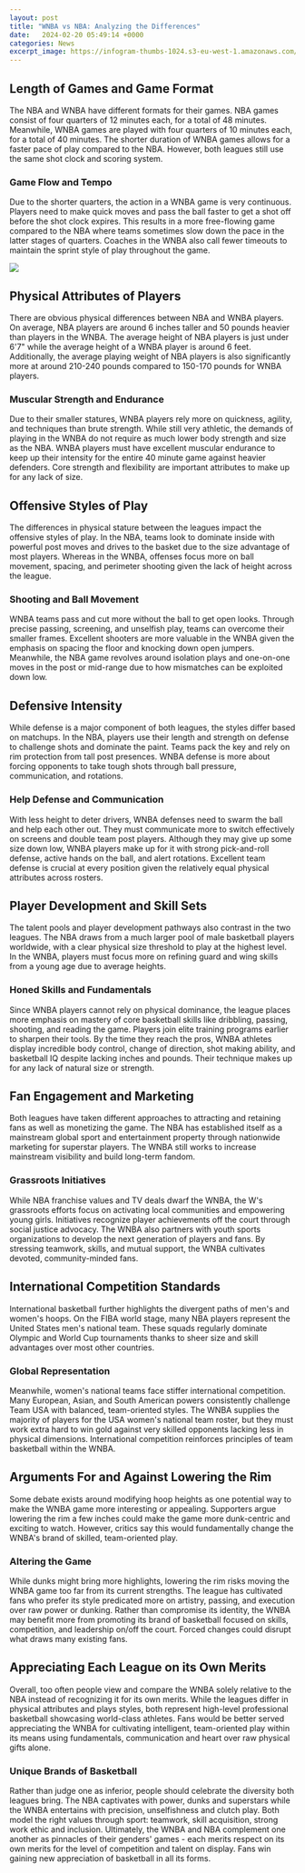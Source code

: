 ```yaml
---
layout: post
title: "WNBA vs NBA: Analyzing the Differences"
date:   2024-02-20 05:49:14 +0000
categories: News
excerpt_image: https://infogram-thumbs-1024.s3-eu-west-1.amazonaws.com/842de74c-762d-495c-be7b-cbc795bf38c9.jpg?1622518170496
---
```

## Length of Games and Game Format

The NBA and WNBA have different formats for their games. NBA games consist of four quarters of 12 minutes each, for a total of 48 minutes. Meanwhile, WNBA games are played with four quarters of 10 minutes each, for a total of 40 minutes. The shorter duration of WNBA games allows for a faster pace of play compared to the NBA. However, both leagues still use the same shot clock and scoring system.

### Game Flow and Tempo

Due to the shorter quarters, the action in a WNBA game is very continuous. Players need to make quick moves and pass the ball faster to get a shot off before the shot clock expires. This results in a more free-flowing game compared to the NBA where teams sometimes slow down the pace in the latter stages of quarters. Coaches in the WNBA also call fewer timeouts to maintain the sprint style of play throughout the game.


![](https://infogram-thumbs-1024.s3-eu-west-1.amazonaws.com/842de74c-762d-495c-be7b-cbc795bf38c9.jpg?1622518170496)
## Physical Attributes of Players

There are obvious physical differences between NBA and WNBA players. On average, NBA players are around 6 inches taller and 50 pounds heavier than players in the WNBA. The average height of NBA players is just under 6'7" while the average height of a WNBA player is around 6 feet. Additionally, the average playing weight of NBA players is also significantly more at around 210-240 pounds compared to 150-170 pounds for WNBA players.

### Muscular Strength and Endurance 

Due to their smaller statures, WNBA players rely more on quickness, agility, and techniques than brute strength. While still very athletic, the demands of playing in the WNBA do not require as much lower body strength and size as the NBA. WNBA players must have excellent muscular endurance to keep up their intensity for the entire 40 minute game against heavier defenders. Core strength and flexibility are important attributes to make up for any lack of size.

## Offensive Styles of Play

The differences in physical stature between the leagues impact the offensive styles of play. In the NBA, teams look to dominate inside with powerful post moves and drives to the basket due to the size advantage of most players. Whereas in the WNBA, offenses focus more on ball movement, spacing, and perimeter shooting given the lack of height across the league.  

### Shooting and Ball Movement

WNBA teams pass and cut more without the ball to get open looks. Through precise passing, screening, and unselfish play, teams can overcome their smaller frames. Excellent shooters are more valuable in the WNBA given the emphasis on spacing the floor and knocking down open jumpers. Meanwhile, the NBA game revolves around isolation plays and one-on-one moves in the post or mid-range due to how mismatches can be exploited down low.

## Defensive Intensity

While defense is a major component of both leagues, the styles differ based on matchups. In the NBA, players use their length and strength on defense to challenge shots and dominate the paint. Teams pack the key and rely on rim protection from tall post presences. WNBA defense is more about forcing opponents to take tough shots through ball pressure, communication, and rotations.

### Help Defense and Communication 

With less height to deter drivers, WNBA defenses need to swarm the ball and help each other out. They must communicate more to switch effectively on screens and double team post players. Although they may give up some size down low, WNBA players make up for it with strong pick-and-roll defense, active hands on the ball, and alert rotations. Excellent team defense is crucial at every position given the relatively equal physical attributes across rosters.

## Player Development and Skill Sets 

The talent pools and player development pathways also contrast in the two leagues. The NBA draws from a much larger pool of male basketball players worldwide, with a clear physical size threshold to play at the highest level. In the WNBA, players must focus more on refining guard and wing skills from a young age due to average heights.

### Honed Skills and Fundamentals

Since WNBA players cannot rely on physical dominance, the league places more emphasis on mastery of core basketball skills like dribbling, passing, shooting, and reading the game. Players join elite training programs earlier to sharpen their tools. By the time they reach the pros, WNBA athletes display incredible body control, change of direction, shot making ability, and basketball IQ despite lacking inches and pounds. Their technique makes up for any lack of natural size or strength.

## Fan Engagement and Marketing 

Both leagues have taken different approaches to attracting and retaining fans as well as monetizing the game. The NBA has established itself as a mainstream global sport and entertainment property through nationwide marketing for superstar players. The WNBA still works to increase mainstream visibility and build long-term fandom. 

### Grassroots Initiatives  

While NBA franchise values and TV deals dwarf the WNBA, the W's grassroots efforts focus on activating local communities and empowering young girls. Initiatives recognize player achievements off the court through social justice advocacy. The WNBA also partners with youth sports organizations to develop the next generation of players and fans. By stressing teamwork, skills, and mutual support, the WNBA cultivates devoted, community-minded fans.

## International Competition Standards

International basketball further highlights the divergent paths of men's and women's hoops. On the FIBA world stage, many NBA players represent the United States men's national team. These squads regularly dominate Olympic and World Cup tournaments thanks to sheer size and skill advantages over most other countries.  

### Global Representation

Meanwhile, women's national teams face stiffer international competition. Many European, Asian, and South American powers consistently challenge Team USA with balanced, team-oriented styles. The WNBA supplies the majority of players for the USA women's national team roster, but they must work extra hard to win gold against very skilled opponents lacking less in physical dimensions. International competition reinforces principles of team basketball within the WNBA.

## Arguments For and Against Lowering the Rim

Some debate exists around modifying hoop heights as one potential way to make the WNBA game more interesting or appealing. Supporters argue lowering the rim a few inches could make the game more dunk-centric and exciting to watch. However, critics say this would fundamentally change the WNBA's brand of skilled, team-oriented play.

### Altering the Game

While dunks might bring more highlights, lowering the rim risks moving the WNBA game too far from its current strengths. The league has cultivated fans who prefer its style predicated more on artistry, passing, and execution over raw power or dunking. Rather than compromise its identity, the WNBA may benefit more from promoting its brand of basketball focused on skills, competition, and leadership on/off the court. Forced changes could disrupt what draws many existing fans.

## Appreciating Each League on its Own Merits 

Overall, too often people view and compare the WNBA solely relative to the NBA instead of recognizing it for its own merits. While the leagues differ in physical attributes and plays styles, both represent high-level professional basketball showcasing world-class athletes. Fans would be better served appreciating the WNBA for cultivating intelligent, team-oriented play within its means using fundamentals, communication and heart over raw physical gifts alone. 

### Unique Brands of Basketball

Rather than judge one as inferior, people should celebrate the diversity both leagues bring. The NBA captivates with power, dunks and superstars while the WNBA entertains with precision, unselfishness and clutch play. Both model the right values through sport: teamwork, skill acquisition, strong work ethic and inclusion. Ultimately, the WNBA and NBA complement one another as pinnacles of their genders' games - each merits respect on its own merits for the level of competition and talent on display. Fans win gaining new appreciation of basketball in all its forms.